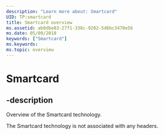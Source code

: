 ```yaml
---
description: "Learn more about: Smartcard"
UID: TP:smartcard
title: Smartcard overview
ms.assetid: ab0dbe83-27f1-338c-9202-5d6bc3470e56
ms.date: 05/09/2018
keywords: ["Smartcard"]
ms.keywords: 
ms.topic: overview
---
```


# Smartcard

## -description

Overview of the Smartcard technology.

The Smartcard technology is not associated with any headers.
